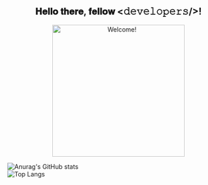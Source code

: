 <div align="center">
<h2> 𝐇𝐞𝐥𝐥𝐨 𝐭𝐡𝐞𝐫𝐞, 𝐟𝐞𝐥𝐥𝐨𝐰 <𝚍𝚎𝚟𝚎𝚕𝚘𝚙𝚎𝚛𝚜/>! </h2>
</div>

<div align="center" width="50">

<img src="https://i.imgur.com/dTYwdG1.gif" alt="Welcome!" width="300"/>

</div>

![Anurag's GitHub stats](https://github-readme-stats.vercel.app/api?username=Speechless22&show_icons=true&theme=transparent&card_width=720px)  
![Top Langs](https://github-readme-stats.vercel.app/api/top-langs/?username=Speechless22&layout=compact&theme=transparent&card_width=720px)
